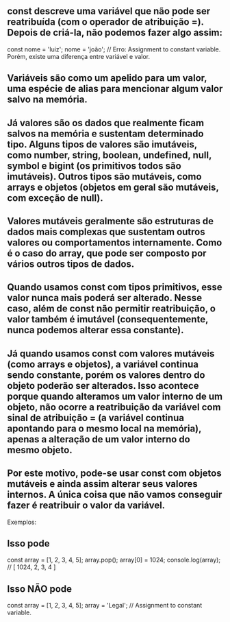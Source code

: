 ## const descreve uma variável que não pode ser reatribuída (com o operador de atribuição =). Depois de criá-la, não podemos fazer algo assim:

const nome = 'luiz';
nome = 'joão'; // Erro: Assignment to constant variable.
Porém, existe uma diferença entre variável e valor.

## Variáveis são como um apelido para um valor, uma espécie de alias para mencionar algum valor salvo na memória.

## Já valores são os dados que realmente ficam salvos na memória e sustentam determinado tipo. Alguns tipos de valores são imutáveis, como number, string, boolean, undefined, null, symbol e bigint (os primitivos todos são imutáveis). Outros tipos são mutáveis, como arrays e objetos (objetos em geral são mutáveis, com exceção de null).

## Valores mutáveis geralmente são estruturas de dados mais complexas que sustentam outros valores ou comportamentos internamente. Como é o caso do array, que pode ser composto por vários outros tipos de dados.

## Quando usamos const com tipos primitivos, esse valor nunca mais poderá ser alterado. Nesse caso, além de const não permitir reatribuição, o valor também é imutável (consequentemente, nunca podemos alterar essa constante).

## Já quando usamos const com valores mutáveis (como arrays e objetos), a variável continua sendo constante, porém os valores dentro do objeto poderão ser alterados. Isso acontece porque quando alteramos um valor interno de um objeto, não ocorre a reatribuição da variável com sinal de atribuição = (a variável continua apontando para o mesmo local na memória), apenas a alteração de um valor interno do mesmo objeto.

## Por este motivo, pode-se usar const com objetos mutáveis e ainda assim alterar seus valores internos. A única coisa que não vamos conseguir fazer é reatribuir o valor da variável.

Exemplos:

## Isso pode

const array = [1, 2, 3, 4, 5];
array.pop();
array[0] = 1024;
console.log(array); // [ 1024, 2, 3, 4 ]
 
## Isso NÃO pode

const array = [1, 2, 3, 4, 5];
array = 'Legal'; // Assignment to constant variable.
